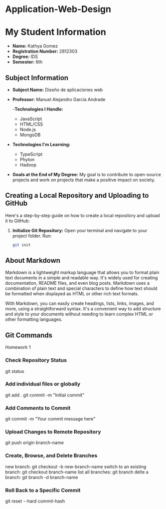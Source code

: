 # Application-Web-Design
# My Student Information

- **Name:** Kathya Gomez
- **Registration Number:** 2812303
- **Degree:** IDS
- **Semester:** 6th

## Subject Information

- **Subject Name:** Diseño de aplicaciones web
- **Professor:** Manuel Alejandro García Andrade

  -**Technologies I Handle:**
  - JavaScript
  - HTML/CSS
  - Node.js
  - MongoDB

- **Technologies I'm Learning:**
  - TypeScript
  - Phyton
  - Hadoop

- **Goals at the End of My Degree:**
  My goal is to contribute to open-source projects and work on projects that make a positive impact on society. 

## Creating a Local Repository and Uploading to GitHub

Here's a step-by-step guide on how to create a local repository and upload it to GitHub:

1. **Initialize Git Repository:**
   Open your terminal and navigate to your project folder. Run:

   ```bash
   git init
   
## About Markdown

Markdown is a lightweight markup language that allows you to format plain text documents in a simple and readable way. It's widely used for creating documentation, README files, and even blog posts. Markdown uses a combination of plain text and special characters to define how text should be formatted when displayed as HTML or other rich text formats.

With Markdown, you can easily create headings, lists, links, images, and more, using a straightforward syntax. It's a convenient way to add structure and style to your documents without needing to learn complex HTML or other formatting languages.

## Git Commands

Homework 1 

### Check Repository Status

git status 

###	Add individual files or globally

git add .
git commit -m "Initial commit"


### Add Comments to Commit

git commit -m "Your commit message here"

### Upload Changes to Remote Repository

git push origin branch-name

### Create, Browse, and Delete Branches

new branch: git checkout -b new-branch-name
switch to an existing branch: git checkout branch-name
list all branches: git branch
delte a branch: git branch -d branch-name

### Roll Back to a Specific Commit

git reset --hard commit-hash



